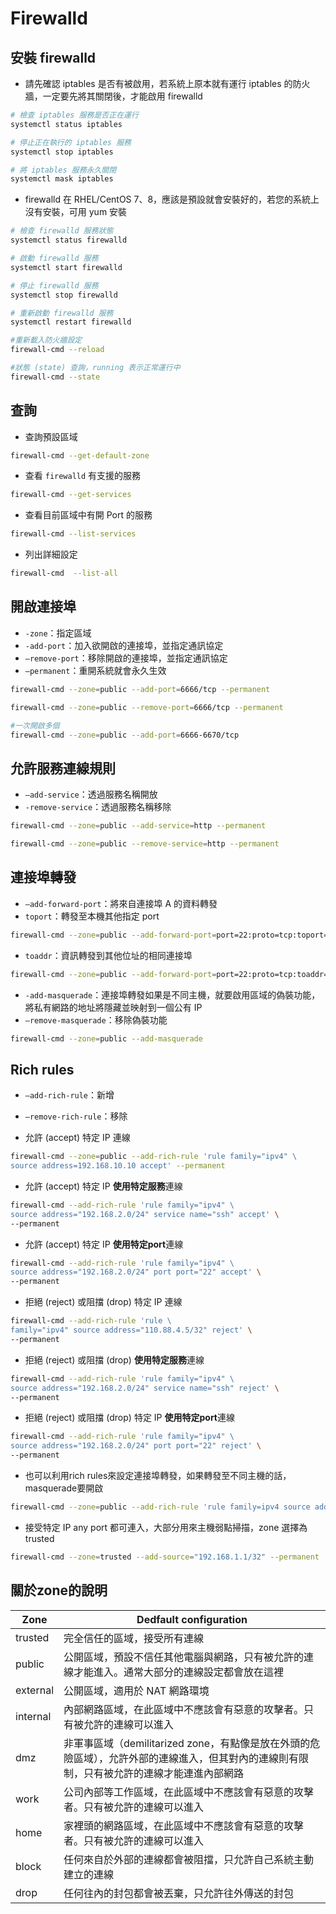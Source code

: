 # Firewalld

## 安裝 firewalld

- 請先確認 iptables 是否有被啟用，若系統上原本就有運行 iptables 的防火牆，一定要先將其關閉後，才能啟用 firewalld

```sh
# 檢查 iptables 服務是否正在運行
systemctl status iptables

# 停止正在執行的 iptables 服務
systemctl stop iptables

# 將 iptables 服務永久關閉
systemctl mask iptables
```

- firewalld 在 RHEL/CentOS 7、8，應該是預設就會安裝好的，若您的系統上沒有安裝，可用 yum 安裝

```sh
# 檢查 firewalld 服務狀態
systemctl status firewalld

# 啟動 firewalld 服務
systemctl start firewalld

# 停止 firewalld 服務
systemctl stop firewalld

# 重新啟動 firewalld 服務
systemctl restart firewalld

#重新載入防火牆設定
firewall-cmd --reload

#狀態 (state) 查詢，running 表示正常運行中
firewall-cmd --state
```

## 查詢

- 查詢預設區域

```sh
firewall-cmd --get-default-zone
```

- 查看 `firewalld` 有支援的服務

```sh
firewall-cmd --get-services
```

- 查看目前區域中有開 Port 的服務

```sh
firewall-cmd --list-services
```

- 列出詳細設定

```sh
firewall-cmd  --list-all
```

## 開啟連接埠

- `-zone`：指定區域
- `-add-port`：加入欲開啟的連接埠，並指定通訊協定
- `–remove-port`：移除開啟的連接埠，並指定通訊協定
- `–permanent`：重開系統就會永久生效

```sh
firewall-cmd --zone=public --add-port=6666/tcp --permanent

firewall-cmd --zone=public --remove-port=6666/tcp --permanent

#一次開啟多個
firewall-cmd --zone=public --add-port=6666-6670/tcp
```
## 允許服務連線規則

- `–add-service`：透過服務名稱開放
- `-remove-service`：透過服務名稱移除

```sh
firewall-cmd --zone=public --add-service=http --permanent

firewall-cmd --zone=public --remove-service=http --permanent
```

## 連接埠轉發

- `–add-forward-port`：將來自連接埠 A 的資料轉發
- `toport`：轉發至本機其他指定 port

```sh
firewall-cmd --zone=public --add-forward-port=port=22:proto=tcp:toport=2233
```

- `toaddr`：資訊轉發到其他位址的相同連接埠

```sh
firewall-cmd --zone=public --add-forward-port=port=22:proto=tcp:toaddr=192.168.10.1
```

- `-add-masquerade`：連接埠轉發如果是不同主機，就要啟用區域的偽裝功能，將私有網路的地址將隱藏並映射到一個公有 IP
- `–remove-masquerade`：移除偽裝功能

```sh
firewall-cmd --zone=public --add-masquerade
```

## Rich rules

- `–add-rich-rule`：新增
- `–remove-rich-rule`：移除
  
- 允許 (accept) 特定 IP 連線

```sh
firewall-cmd --zone=public --add-rich-rule 'rule family="ipv4" \
source address=192.168.10.10 accept' --permanent
```

- 允許 (accept) 特定 IP **使用特定服務**連線

```sh
firewall-cmd --add-rich-rule 'rule family="ipv4" \
source address="192.168.2.0/24" service name="ssh" accept' \
--permanent
```

- 允許 (accept) 特定 IP **使用特定port**連線

```sh
firewall-cmd --add-rich-rule 'rule family="ipv4" \
source address="192.168.2.0/24" port port="22" accept' \
--permanent
```

- 拒絕 (reject) 或阻擋 (drop) 特定 IP 連線

```sh
firewall-cmd --add-rich-rule 'rule \
family="ipv4" source address="110.88.4.5/32" reject' \
--permanent 
```

- 拒絕 (reject) 或阻擋 (drop) **使用特定服務**連線

```sh
firewall-cmd --add-rich-rule 'rule family="ipv4" \
source address="192.168.2.0/24" service name="ssh" reject' \
--permanent
```

- 拒絕 (reject) 或阻擋 (drop) 特定 IP **使用特定port**連線

```sh
firewall-cmd --add-rich-rule 'rule family="ipv4" \
source address="192.168.2.0/24" port port="22" reject' \
--permanent
```

- 也可以利用rich rules來設定連接埠轉發，如果轉發至不同主機的話，masquerade要開啟

```sh
firewall-cmd --zone=public --add-rich-rule 'rule family=ipv4 source address=192.168.10.1 forward-port port=80 protocol=tcp to-port=8080'
```

- 接受特定 IP any port 都可連入，大部分用來主機弱點掃描，zone 選擇為 trusted

```sh
firewall-cmd --zone=trusted --add-source="192.168.1.1/32" --permanent
```

## 關於zone的說明

| Zone            | Dedfault configuration                   |   
|-----------------|----------------------------------------------------------------------------------------------------------------------------------|
| trusted         | 完全信任的區域，接受所有連線                                                                                                        |  
| public          | 公開區域，預設不信任其他電腦與網路，只有被允許的連線才能進入。通常大部分的連線設定都會放在這裡                                            |  
| external        | 公開區域，適用於 NAT 網路環境                                                                                                       | 
| internal        | 內部網路區域，在此區域中不應該會有惡意的攻擊者。只有被允許的連線可以進入                                                                | 
| dmz             | 非軍事區域（demilitarized zone，有點像是放在外頭的危險區域），允許外部的連線進入，但其對內的連線則有限制，只有被允許的連線才能連進內部網路   |
| work            | 公司內部等工作區域，在此區域中不應該會有惡意的攻擊者。只有被允許的連線可以進入                                                           |   
| home            | 家裡頭的網路區域，在此區域中不應該會有惡意的攻擊者。只有被允許的連線可以進入                                                             | 
| block           | 任何來自於外部的連線都會被阻擋，只允許自己系統主動建立的連線                                                                           | 
| drop            | 任何往內的封包都會被丟棄，只允許往外傳送的封包                                                                                         | 